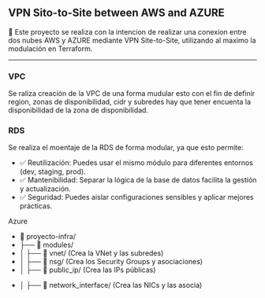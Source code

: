 ## VPN Sito-to-Site between AWS and AZURE
📌 Este proyecto se realiza con la intencion de realizar una conexion entre dos nubes AWS y AZURE mediante VPN Site-to-Site, utilizando al maximo la modulación en Terraform.

************************************************************************

### VPC
Se raliza creación de la VPC de una forma mudular esto con el fin de definir region, zonas de disponibilidad, cidr y subredes hay que tener encuenta la disponibilidad de la zona de disponibilidad.

### RDS
Se realiza el moentaje de la RDS de forma modular, ya que esto permite:

- ✅ Reutilización: Puedes usar el mismo módulo para diferentes entornos (dev, staging, prod).
- ✅ Mantenibilidad: Separar la lógica de la base de datos facilita la gestión y actualización.
- ✅ Seguridad: Puedes aislar configuraciones sensibles y aplicar mejores prácticas.



Azure
- 📂 proyecto-infra/
- ├── 📂 modules/
- │ ├── 📂 vnet/ (Crea la VNet y las subredes)
- │ ├── 📂 nsg/ (Crea los Security Groups y asociaciones)
- │ ├── 📂 public_ip/ (Crea las IPs públicas)
* │ ├── 📂 network_interface/ (Crea las NICs y las asocia)